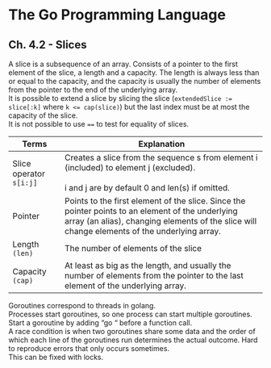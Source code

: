 # The Go Programming Language

## Ch. 4.2 - Slices

A slice is a subsequence of an array. Consists of a pointer to the first element of the slice, a length and a capacity. The length is always less than or equal to the capacity, and the capacity is usually the number of elements from the pointer to the end of the underlying array.  
It is possible to extend a slice by slicing the slice (`extendedSlice := slice[:k]` where `k <= cap(slice)`) but the last index must be at most the capacity of the slice.  
It is not possible to use `==` to test for equality of slices.

|Terms|Explanation|
--|--
Slice operator `s[i:j]`|Creates a slice from the sequence s from element i (included) to element j (excluded).<br></br>i and j are by default 0 and len(s) if omitted.
Pointer|Points to the first element of the slice. Since the pointer points to an element of the underlying array (an alias), changing elements of the slice will change elements of the underlying array.
Length `(len)`|The number of elements of the slice
Capacity `(cap)`|At least as big as the length, and usually the number of elements from the pointer to the last element of the underlying array.

Goroutines correspond to threads in golang.  
Processes start goroutines, so one process can start multiple goroutines.  
Start a goroutine by adding “go “ before a function call.  
A race condition is when two goroutines share some data and the order of which each line of the goroutines run determines the actual outcome. Hard to reproduce errors that only occurs sometimes.  
This can be fixed with locks.
